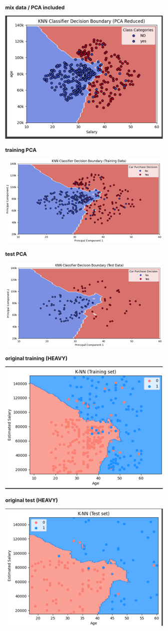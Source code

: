 ### mix data / PCA included 

![](../../images/image_2025-01-21_181107795.png)

### training PCA

![](../../images/image_2025-01-21_181154420.png)

### test PCA

![](../../images/image_2025-01-21_181238029.png)

### original training (HEAVY)

![](../../images/image_2025-01-21_175351393.png)

### original test (HEAVY)

![](../../images/image_2025-01-21_175435272.png)
